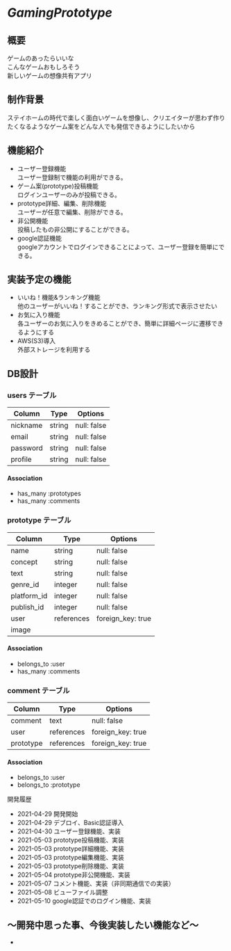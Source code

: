 # _GamingPrototype_

## 概要
ゲームのあったらいいな  
こんなゲームおもしろそう  
新しいゲームの想像共有アプリ  

## 制作背景
ステイホームの時代で楽しく面白いゲームを想像し、クリエイターが思わず作りたくなるようなゲーム案をどんな人でも発信できるようにしたいから  

## 機能紹介
- ユーザー登録機能  
ユーザー登録制で機能の利用ができる。
- ゲーム案(prototype)投稿機能  
ログインユーザーのみが投稿できる。
- prototype詳細、編集、削除機能  
ユーザーが任意で編集、削除ができる。
- 非公開機能  
投稿したもの非公開にすることができる。
- google認証機能  
googleアカウントでログインできることによって、ユーザー登録を簡単にできる。

## 実装予定の機能
- いいね！機能&ランキング機能  
他のユーザーがいいね！することができ、ランキング形式で表示させたい
- お気に入り機能  
各ユーザーのお気に入りをきめることができ、簡単に詳細ページに遷移できるようにする
- AWS(S3)導入  
外部ストレージを利用する



## DB設計

### users テーブル

| Column   | Type   | Options     |
| -------- | ------ | ----------- |
| nickname | string | null: false |
| email    | string | null: false |
| password | string | null: false |
| profile  | string | null: false |

#### Association
- has_many :prototypes
- has_many :comments

### prototype テーブル

| Column      | Type       | Options           |
| ----------- | ---------- | ----------------- |
| name        | string     | null: false       |
| concept     | string     | null: false       |
| text        | string     | null: false       |
| genre_id    | integer    | null: false       |
| platform_id | integer    | null: false       |
| publish_id  | integer    | null: false       |
| user        | references | foreign_key: true |
| image       |            |                   |

#### Association
- belongs_to :user
- has_many   :comments


### comment テーブル

| Column    | Type       | Options           |
| --------- | ---------- | ----------------- |
| comment   | text       | null: false       |
| user      | references | foreign_key: true |
| prototype | references | foreign_key: true |

#### Association
- belongs_to :user
- belongs_to :prototype

開発履歴  
- 2021-04-29 開発開始
- 2021-04-29 デブロイ、Basic認証導入
- 2021-04-30 ユーザー登録機能、実装
- 2021-05-03 prototype投稿機能、実装
- 2021-05-03 prototype詳細機能、実装
- 2021-05-03 prototype編集機能、実装
- 2021-05-03 prototype削除機能、実装
- 2021-05-04 prototype非公開機能、実装
- 2021-05-07 コメント機能、実装（非同期通信での実装）
- 2021-05-08 ビューファイル調整
- 2021-05-10 google認証でのログイン機能、実装

## 〜開発中思った事、今後実装したい機能など〜
- 